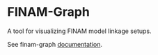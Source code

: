 # FINAM-Graph

A tool for visualizing FINAM model linkage setups.

See finam-graph [documentation](https://finam.pages.ufz.de/finam-graph).

